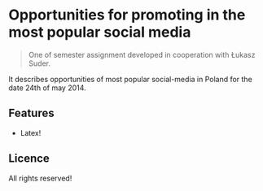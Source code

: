 # Opportunities for promoting in the most popular social media

> One of semester assignment developed in cooperation with Łukasz Suder.

It describes opportunities of most popular social-media in Poland for the date 24th of may 2014.

## Features

  - Latex!

## Licence
All rights reserved!
